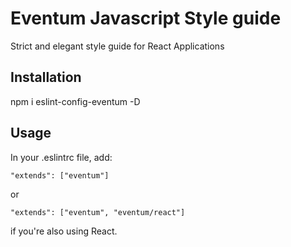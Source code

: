 Eventum Javascript Style guide
==============================
Strict and elegant style guide for React Applications

Installation
------------
npm i eslint-config-eventum -D

Usage
-----
In your .eslintrc file, add:
```
"extends": ["eventum"]
```
or
```
"extends": ["eventum", "eventum/react"]
```
if you're also using React.
